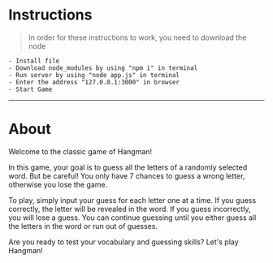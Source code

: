 
# Instructions
> In order for these instructions to work, you need to download the node
```
- Install file 
- Download node_modules by using "npm i" in terminal 
- Run server by using "node app.js" in terminal 
- Enter the address "127.0.0.1:3000" in browser 
- Start Game
```
____

# About 

Welcome to the classic game of Hangman!

In this game, your goal is to guess all the letters of a randomly selected word. But be careful! You only have 7 chances to guess a wrong letter, otherwise you lose the game.

To play, simply input your guess for each letter one at a time. If you guess correctly, the letter will be revealed in the word. If you guess incorrectly, you will lose a guess. You can continue guessing until you either guess all the letters in the word or run out of guesses.

Are you ready to test your vocabulary and guessing skills? Let's play Hangman!

